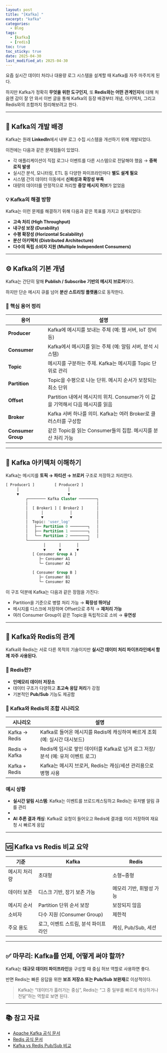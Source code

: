 ```yaml
---
layout: post
title: "[Kafka] "
excerpt: "kafka"
categories:
  - Blog
tags:
  - [kafka]
  - [redis]
toc: true
toc_sticky: true
date: 2025-04-30
last_modified_at: 2025-04-30
---
```

요즘 실시간 데이터 처리나 대용량 로그 시스템을 설계할 때 Kafka를 자주 마주치게 된다.

하지만 Kafka가 정확히 **무엇을 위한 도구인지**, 또 **Redis와는 어떤 관계인지**에 대해 처음엔 감이 잘 안 와서 이번 글을 통해 Kafka의 등장 배경부터 개념, 아키텍처, 그리고 Redis와의 조합까지 정리해보려고 한다.

---
## 📌 Kafka의 개발 배경

Kafka는 원래 **LinkedIn**에서 내부 로그 수집 시스템을 개선하기 위해 개발되었다.

이전에는 다음과 같은 문제점들이 있었다.

- 각 애플리케이션이 직접 로그나 이벤트를 다른 시스템으로 전달해야 했음 → **중복 로직 발생**
- 실시간 분석, 모니터링, ETL 등 다양한 파이프라인마다 **별도 설계 필요**
- 시스템 간의 데이터 이동에서 **신뢰성과 확장성 부족**
- 대량의 데이터를 안정적으로 처리할 **중앙 메시지 허브**가 없었음

### 💡 Kafka의 해결 방향

Kafka는 이런 문제를 해결하기 위해 다음과 같은 목표를 가지고 설계되었다:

- **고속 처리 (High Throughput)**
- **내구성 보장 (Durability)**
- **수평 확장성 (Horizontal Scalability)**
- **분산 아키텍처 (Distributed Architecture)**
- **다수의 독립 소비자 지원 (Multiple Independent Consumers)**

---

## ⚙️ Kafka의 기본 개념

Kafka는 간단히 말해 **Publish / Subscribe 기반의 메시지 브로커**이다.

하지만 단순 메시지 큐를 넘어 **분산 스트리밍 플랫폼**으로 동작한다.

### 🔹 핵심 용어 정리

| 용어 | 설명 |
| --- | --- |
| **Producer** | Kafka에 메시지를 보내는 주체 (예: 웹 서버, IoT 장비 등) |
| **Consumer** | Kafka에서 메시지를 읽는 주체 (예: 알림 서버, 분석 시스템) |
| **Topic** | 메시지를 구분하는 주제. Kafka는 메시지를 Topic 단위로 관리 |
| **Partition** | Topic을 수평으로 나눈 단위. 메시지 순서가 보장되는 최소 단위 |
| **Offset** | Partition 내에서 메시지의 위치. Consumer가 이 값을 기억해서 다음 메시지를 읽음 |
| **Broker** | Kafka 서버 하나를 의미. Kafka는 여러 Broker로 클러스터를 구성함 |
| **Consumer Group** | 같은 Topic을 읽는 Consumer들의 집합. 메시지를 분산 처리 가능 |

---

## 🧠 Kafka 아키텍처 이해하기

Kafka는 메시지를 **토픽 → 파티션 → 브로커** 구조로 저장하고 처리한다.

```sql
[ Producer1 ]         [ Producer2 ]
     │                      │
     ▼                      ▼
         ┌──────── Kafka Cluster ────────┐
         │                               │
         │  [ Broker1 ] [ Broker2 ]      │
         │      │            │           │
         │      ▼            ▼           │
         │  Topic: 'user_log'            │
         │   ├── Partition 0 ────────┐   │
         │   ├── Partition 1 ────────┐   │
         │   └── Partition 2 ────────┐   │
         └───────────────────────────┘
                 │      │       │
                 ▼      ▼       ▼
            [ Consumer Group A ]
               ├─ Consumer A1
               └─ Consumer A2

            [ Consumer Group B ]
               ├─ Consumer B1
               └─ Consumer B2

```

이 구조 덕분에 Kafka는 다음과 같은 장점을 가진다:

- Partition을 기준으로 병렬 처리 가능 → **확장성 뛰어남**
- 메시지를 디스크에 저장하며 Offset으로 추적 → **재처리 가능**
- 여러 Consumer Group이 같은 Topic을 독립적으로 소비 → **유연성**

---

## 🔄 Kafka와 Redis의 관계

Kafka와 Redis는 서로 다른 목적의 기술이지만 **실시간 데이터 처리 파이프라인에서 함께 자주 사용된다.**

### 📌 Redis란?

- **인메모리 데이터 저장소**
- 데이터 구조가 다양하고 **초고속 응답 처리**가 강점
- 기본적인 **Pub/Sub** 기능도 제공함

### 🤝 Kafka와 Redis의 조합 시나리오

| 시나리오 | 설명 |
| --- | --- |
| Kafka → Redis | Kafka로 들어온 메시지를 Redis에 캐싱하여 빠르게 조회 (예: 실시간 대시보드) |
| Redis → Kafka | Redis에 임시로 쌓인 데이터를 Kafka로 넘겨 로그 저장/분석 (예: 유저 이벤트 로그) |
| Kafka + Redis | Kafka는 메시지 브로커, Redis는 캐싱/세션 관리용으로 병행 사용 |

### 예시 상황

- **실시간 알림 시스템**: Kafka는 이벤트를 브로드캐스팅하고 Redis는 유저별 알림 큐를 관리
- 
- **AI 추론 결과 캐싱**: Kafka로 요청이 들어오고 Redis에 결과를 미리 저장하여 재요청 시 빠르게 응답

---

## 🆚 Kafka vs Redis 비교 요약

| 기준 | Kafka | Redis |
| --- | --- | --- |
| 메시지 처리량 | 초대형 | 소형~중형 |
| 데이터 보존 | 디스크 기반, 장기 보존 가능 | 메모리 기반, 휘발성 가능 |
| 메시지 순서 | Partition 단위 순서 보장 | 보장되지 않음 |
| 소비자 | 다수 지원 (Consumer Group) | 제한적 |
| 주요 용도 | 로그, 이벤트 스트림, 분석 파이프라인 | 캐싱, Pub/Sub, 세션 |

---

## ✅ 마무리: Kafka를 언제, 어떻게 써야 할까?

Kafka는 **대규모 데이터 파이프라인**을 구성할 때 중심 허브 역할로 사용하면 좋다.

반면 Redis는 빠른 응답을 위한 **보조 저장소 또는 Pub/Sub 보완재**로 이상적이다.

> Kafka는 “데이터가 흘러가는 중심”, Redis는 “그 중 일부를 빠르게 캐싱하거나 전달”하는 역할로 보면 된다.
> 

---

## 📚 참고 자료

- [Apache Kafka 공식 문서](https://kafka.apache.org/)
- [Redis 공식 문서](https://redis.io/)
- [Kafka vs Redis Pub/Sub 비교](https://www.confluent.io/blog/kafka-fastest-messaging-system/)